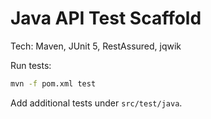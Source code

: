 # Java API Test Scaffold

Tech: Maven, JUnit 5, RestAssured, jqwik

Run tests:
```bash
mvn -f pom.xml test
```

Add additional tests under `src/test/java`. 
